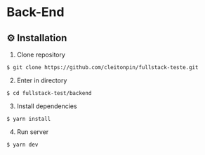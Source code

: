 # Back-End

## ⚙ Installation
1. Clone repository
```console
$ git clone https://github.com/cleitonpin/fullstack-teste.git
```
2. Enter in directory
```console
$ cd fullstack-test/backend
```
3. Install dependencies
```console
$ yarn install
```
4. Run server
```console
$ yarn dev
```